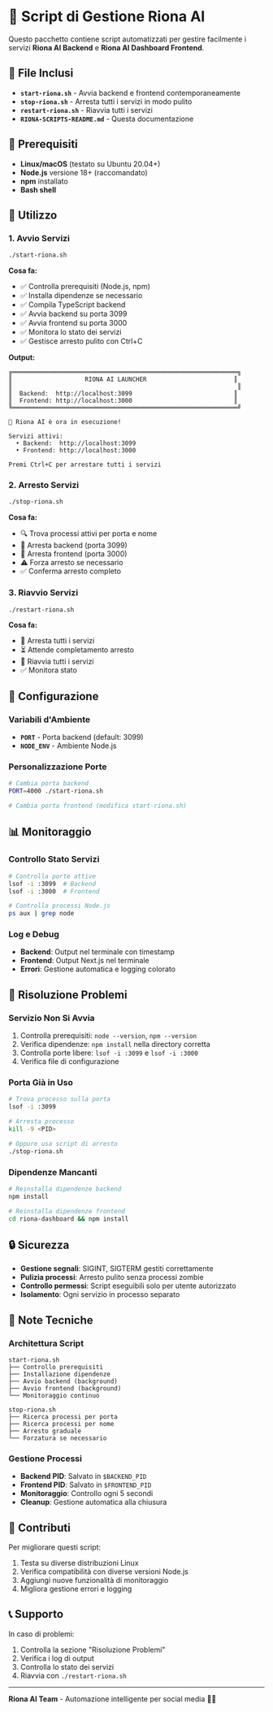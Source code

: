 # 🚀 Script di Gestione Riona AI

Questo pacchetto contiene script automatizzati per gestire facilmente i servizi **Riona AI Backend** e **Riona AI Dashboard Frontend**.

## 📁 File Inclusi

- **`start-riona.sh`** - Avvia backend e frontend contemporaneamente
- **`stop-riona.sh`** - Arresta tutti i servizi in modo pulito
- **`restart-riona.sh`** - Riavvia tutti i servizi
- **`RIONA-SCRIPTS-README.md`** - Questa documentazione

## 🎯 Prerequisiti

- **Linux/macOS** (testato su Ubuntu 20.04+)
- **Node.js** versione 18+ (raccomandato)
- **npm** installato
- **Bash shell**

## 🚀 Utilizzo

### 1. Avvio Servizi
```bash
./start-riona.sh
```

**Cosa fa:**
- ✅ Controlla prerequisiti (Node.js, npm)
- ✅ Installa dipendenze se necessario
- ✅ Compila TypeScript backend
- ✅ Avvia backend su porta 3099
- ✅ Avvia frontend su porta 3000
- ✅ Monitora lo stato dei servizi
- ✅ Gestisce arresto pulito con Ctrl+C

**Output:**
```
╔══════════════════════════════════════════════════════════════╗
║                    RIONA AI LAUNCHER                        ║
║                                                              ║
║  Backend:  http://localhost:3099                            ║
║  Frontend: http://localhost:3000                            ║
╚══════════════════════════════════════════════════════════════╝

🎉 Riona AI è ora in esecuzione!

Servizi attivi:
  • Backend:  http://localhost:3099
  • Frontend: http://localhost:3000

Premi Ctrl+C per arrestare tutti i servizi
```

### 2. Arresto Servizi
```bash
./stop-riona.sh
```

**Cosa fa:**
- 🔍 Trova processi attivi per porta e nome
- 🛑 Arresta backend (porta 3099)
- 🛑 Arresta frontend (porta 3000)
- ⚠️ Forza arresto se necessario
- ✅ Conferma arresto completo

### 3. Riavvio Servizi
```bash
./restart-riona.sh
```

**Cosa fa:**
- 🛑 Arresta tutti i servizi
- ⏳ Attende completamento arresto
- 🚀 Riavvia tutti i servizi
- ✅ Monitora stato

## 🔧 Configurazione

### Variabili d'Ambiente
- **`PORT`** - Porta backend (default: 3099)
- **`NODE_ENV`** - Ambiente Node.js

### Personalizzazione Porte
```bash
# Cambia porta backend
PORT=4000 ./start-riona.sh

# Cambia porta frontend (modifica start-riona.sh)
```

## 📊 Monitoraggio

### Controllo Stato Servizi
```bash
# Controlla porte attive
lsof -i :3099  # Backend
lsof -i :3000  # Frontend

# Controlla processi Node.js
ps aux | grep node
```

### Log e Debug
- **Backend**: Output nel terminale con timestamp
- **Frontend**: Output Next.js nel terminale
- **Errori**: Gestione automatica e logging colorato

## 🚨 Risoluzione Problemi

### Servizio Non Si Avvia
1. Controlla prerequisiti: `node --version`, `npm --version`
2. Verifica dipendenze: `npm install` nella directory corretta
3. Controlla porte libere: `lsof -i :3099` e `lsof -i :3000`
4. Verifica file di configurazione

### Porta Già in Uso
```bash
# Trova processo sulla porta
lsof -i :3099

# Arresta processo
kill -9 <PID>

# Oppure usa script di arresto
./stop-riona.sh
```

### Dipendenze Mancanti
```bash
# Reinstalla dipendenze backend
npm install

# Reinstalla dipendenze frontend
cd riona-dashboard && npm install
```

## 🔒 Sicurezza

- **Gestione segnali**: SIGINT, SIGTERM gestiti correttamente
- **Pulizia processi**: Arresto pulito senza processi zombie
- **Controllo permessi**: Script eseguibili solo per utente autorizzato
- **Isolamento**: Ogni servizio in processo separato

## 📝 Note Tecniche

### Architettura Script
```
start-riona.sh
├── Controllo prerequisiti
├── Installazione dipendenze
├── Avvio backend (background)
├── Avvio frontend (background)
└── Monitoraggio continuo

stop-riona.sh
├── Ricerca processi per porta
├── Ricerca processi per nome
├── Arresto graduale
└── Forzatura se necessario
```

### Gestione Processi
- **Backend PID**: Salvato in `$BACKEND_PID`
- **Frontend PID**: Salvato in `$FRONTEND_PID`
- **Monitoraggio**: Controllo ogni 5 secondi
- **Cleanup**: Gestione automatica alla chiusura

## 🤝 Contributi

Per migliorare questi script:
1. Testa su diverse distribuzioni Linux
2. Verifica compatibilità con diverse versioni Node.js
3. Aggiungi nuove funzionalità di monitoraggio
4. Migliora gestione errori e logging

## 📞 Supporto

In caso di problemi:
1. Controlla la sezione "Risoluzione Problemi"
2. Verifica i log di output
3. Controlla lo stato dei servizi
4. Riavvia con `./restart-riona.sh`

---

**Riona AI Team** - Automazione intelligente per social media 🤖✨
